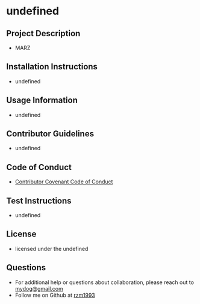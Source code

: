 # undefined
    
## Project Description
* MARZ
## Installation Instructions
* undefined
## Usage Information
* undefined
## Contributor Guidelines
* undefined
## Code of Conduct
* [Contributor Covenant Code of Conduct](https://www.contributor-covenant.org/version/2/0/code_of_conduct/code_of_conduct.md)
## Test Instructions
* undefined
## License
* licensed under the undefined
## Questions
* For additional help or questions about collaboration, please reach out to mydog@gmail.com
* Follow me on Github at [rzm1993](http://github.com/rzm1993)